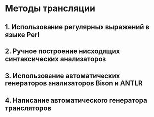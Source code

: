 # Методы трансляции

## 1. Использование регулярных выражений в языке Perl

## 2. Ручное построение нисходящих синтаксических анализаторов

## 3. Использование автоматических генераторов анализаторов Bison и ANTLR

## 4. Написание автоматического генератора трансляторов
